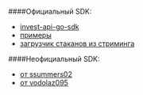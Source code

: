
####Официальный SDK:

* [invest-api-go-sdk](https://github.comRussianInvestments/invest-api-go-sdk)
* [примеры](https://github.com/RussianInvestments/invest-api-go-sdk/tree/main/examples)
* [загрузчик стаканов из стриминга](https://github.com/RussianInvestments/invest-api-go-sdk/blob/main/examples/order_book_download/order_book.go)

####Неофициальный SDK:

* [от ssummers02](https://github.com/ssummers02/invest-api-go-sdk)
* [от vodolaz095](https://github.com/vodolaz095/go-investAPI)
